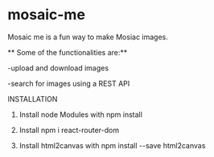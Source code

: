 # mosaic-me
Mosaic me is a fun way to make Mosiac images.


**
Some of the functionalities are:**

-upload and download images

-search for images using a REST API



INSTALLATION

1. Install node Modules with npm install

2. Install npm i react-router-dom

3. Install html2canvas with npm install --save html2canvas
